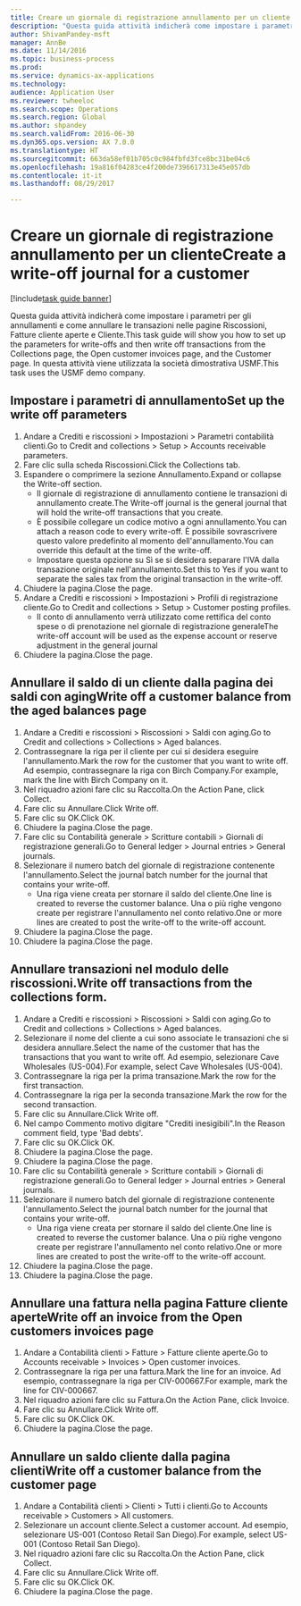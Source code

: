 ```yaml
--- 
title: Creare un giornale di registrazione annullamento per un cliente
description: "Questa guida attività indicherà come impostare i parametri per gli annullamenti e come annullare le transazioni nelle pagine Riscossioni, Fatture cliente aperte e Cliente."
author: ShivamPandey-msft
manager: AnnBe
ms.date: 11/14/2016
ms.topic: business-process
ms.prod: 
ms.service: dynamics-ax-applications
ms.technology: 
audience: Application User
ms.reviewer: twheeloc
ms.search.scope: Operations
ms.search.region: Global
ms.author: shpandey
ms.search.validFrom: 2016-06-30
ms.dyn365.ops.version: AX 7.0.0
ms.translationtype: HT
ms.sourcegitcommit: 663da58ef01b705c0c984fbfd3fce8bc31be04c6
ms.openlocfilehash: 19a816f04283ce4f200de7396617313e45e057db
ms.contentlocale: it-it
ms.lasthandoff: 08/29/2017

---
```

# <a name="create-a-write-off-journal-for-a-customer"></a><span data-ttu-id="7b33c-103">Creare un giornale di registrazione annullamento per un cliente</span><span class="sxs-lookup"><span data-stu-id="7b33c-103">Create a write-off journal for a customer</span></span>

[!include[task guide banner](../../includes/task-guide-banner.md)]

<span data-ttu-id="7b33c-104">Questa guida attività indicherà come impostare i parametri per gli annullamenti e come annullare le transazioni nelle pagine Riscossioni, Fatture cliente aperte e Cliente.</span><span class="sxs-lookup"><span data-stu-id="7b33c-104">This task guide will show you how to set up the parameters for write-offs and then write off transactions from the Collections page, the Open customer invoices page, and the Customer page.</span></span> <span data-ttu-id="7b33c-105">In questa attività viene utilizzata la società dimostrativa USMF.</span><span class="sxs-lookup"><span data-stu-id="7b33c-105">This task uses the USMF demo company.</span></span>


## <a name="set-up-the-write-off-parameters"></a><span data-ttu-id="7b33c-106">Impostare i parametri di annullamento</span><span class="sxs-lookup"><span data-stu-id="7b33c-106">Set up the write off parameters</span></span>
1. <span data-ttu-id="7b33c-107">Andare a Crediti e riscossioni > Impostazioni > Parametri contabilità clienti.</span><span class="sxs-lookup"><span data-stu-id="7b33c-107">Go to Credit and collections > Setup > Accounts receivable parameters.</span></span>
2. <span data-ttu-id="7b33c-108">Fare clic sulla scheda Riscossioni.</span><span class="sxs-lookup"><span data-stu-id="7b33c-108">Click the Collections tab.</span></span>
3. <span data-ttu-id="7b33c-109">Espandere o comprimere la sezione Annullamento.</span><span class="sxs-lookup"><span data-stu-id="7b33c-109">Expand or collapse the Write-off section.</span></span>
    * <span data-ttu-id="7b33c-110">Il giornale di registrazione di annullamento contiene le transazioni di annullamento create.</span><span class="sxs-lookup"><span data-stu-id="7b33c-110">The Write-off journal is the general journal that will hold the write-off transactions that you create.</span></span>  
    * <span data-ttu-id="7b33c-111">È possibile collegare un codice motivo a ogni annullamento.</span><span class="sxs-lookup"><span data-stu-id="7b33c-111">You can attach a reason code to every write-off.</span></span> <span data-ttu-id="7b33c-112">È possibile sovrascrivere questo valore predefinito al momento dell'annullamento.</span><span class="sxs-lookup"><span data-stu-id="7b33c-112">You can override this default at the time of the write-off.</span></span>  
    * <span data-ttu-id="7b33c-113">Impostare questa opzione su Sì se si desidera separare l'IVA dalla transazione originale nell'annullamento.</span><span class="sxs-lookup"><span data-stu-id="7b33c-113">Set this to Yes if you want to separate the sales tax from the original transaction in the write-off.</span></span>  
4. <span data-ttu-id="7b33c-114">Chiudere la pagina.</span><span class="sxs-lookup"><span data-stu-id="7b33c-114">Close the page.</span></span>
5. <span data-ttu-id="7b33c-115">Andare a Crediti e riscossioni > Impostazioni > Profili di registrazione cliente.</span><span class="sxs-lookup"><span data-stu-id="7b33c-115">Go to Credit and collections > Setup > Customer posting profiles.</span></span>
    * <span data-ttu-id="7b33c-116">Il conto di annullamento verrà utilizzato come rettifica del conto spese o di prenotazione nel giornale di registrazione generale</span><span class="sxs-lookup"><span data-stu-id="7b33c-116">The write-off account will be used as the expense account or reserve adjustment in the general journal</span></span>   
6. <span data-ttu-id="7b33c-117">Chiudere la pagina.</span><span class="sxs-lookup"><span data-stu-id="7b33c-117">Close the page.</span></span>

## <a name="write-off-a-customer-balance-from-the-aged-balances-page"></a><span data-ttu-id="7b33c-118">Annullare il saldo di un cliente dalla pagina dei saldi con aging</span><span class="sxs-lookup"><span data-stu-id="7b33c-118">Write off a customer balance from the aged balances page</span></span>
1. <span data-ttu-id="7b33c-119">Andare a Crediti e riscossioni > Riscossioni > Saldi con aging.</span><span class="sxs-lookup"><span data-stu-id="7b33c-119">Go to Credit and collections > Collections > Aged balances.</span></span>
2. <span data-ttu-id="7b33c-120">Contrassegnare la riga per il cliente per cui si desidera eseguire l'annullamento.</span><span class="sxs-lookup"><span data-stu-id="7b33c-120">Mark the row for the customer that you want to write off.</span></span> <span data-ttu-id="7b33c-121">Ad esempio, contrassegnare la riga con Birch Company.</span><span class="sxs-lookup"><span data-stu-id="7b33c-121">For example, mark the line with Birch Company on it.</span></span>
3. <span data-ttu-id="7b33c-122">Nel riquadro azioni fare clic su Raccolta.</span><span class="sxs-lookup"><span data-stu-id="7b33c-122">On the Action Pane, click Collect.</span></span>
4. <span data-ttu-id="7b33c-123">Fare clic su Annullare.</span><span class="sxs-lookup"><span data-stu-id="7b33c-123">Click Write off.</span></span>
5. <span data-ttu-id="7b33c-124">Fare clic su OK.</span><span class="sxs-lookup"><span data-stu-id="7b33c-124">Click OK.</span></span>
6. <span data-ttu-id="7b33c-125">Chiudere la pagina.</span><span class="sxs-lookup"><span data-stu-id="7b33c-125">Close the page.</span></span>
7. <span data-ttu-id="7b33c-126">Fare clic su Contabilità generale > Scritture contabili > Giornali di registrazione generali.</span><span class="sxs-lookup"><span data-stu-id="7b33c-126">Go to General ledger > Journal entries > General journals.</span></span>
8. <span data-ttu-id="7b33c-127">Selezionare il numero batch del giornale di registrazione contenente l'annullamento.</span><span class="sxs-lookup"><span data-stu-id="7b33c-127">Select the journal batch number for the journal that contains your write-off.</span></span>
    * <span data-ttu-id="7b33c-128">Una riga viene creata per stornare il saldo del cliente.</span><span class="sxs-lookup"><span data-stu-id="7b33c-128">One line is created to reverse the customer balance.</span></span> <span data-ttu-id="7b33c-129">Una o più righe vengono create per registrare l'annullamento nel conto relativo.</span><span class="sxs-lookup"><span data-stu-id="7b33c-129">One or more lines are created to post the write-off to the write-off account.</span></span>  
9. <span data-ttu-id="7b33c-130">Chiudere la pagina.</span><span class="sxs-lookup"><span data-stu-id="7b33c-130">Close the page.</span></span>
10. <span data-ttu-id="7b33c-131">Chiudere la pagina.</span><span class="sxs-lookup"><span data-stu-id="7b33c-131">Close the page.</span></span>

## <a name="write-off-transactions-from-the-collections-form"></a><span data-ttu-id="7b33c-132">Annullare transazioni nel modulo delle riscossioni.</span><span class="sxs-lookup"><span data-stu-id="7b33c-132">Write off transactions from the collections form.</span></span>
1. <span data-ttu-id="7b33c-133">Andare a Crediti e riscossioni > Riscossioni > Saldi con aging.</span><span class="sxs-lookup"><span data-stu-id="7b33c-133">Go to Credit and collections > Collections > Aged balances.</span></span>
2. <span data-ttu-id="7b33c-134">Selezionare il nome del cliente a cui sono associate le transazioni che si desidera annullare.</span><span class="sxs-lookup"><span data-stu-id="7b33c-134">Select the name of the customer that has the transactions that you want to write off.</span></span> <span data-ttu-id="7b33c-135">Ad esempio, selezionare Cave Wholesales (US-004).</span><span class="sxs-lookup"><span data-stu-id="7b33c-135">For example, select Cave Wholesales (US-004).</span></span>
3. <span data-ttu-id="7b33c-136">Contrassegnare la riga per la prima transazione.</span><span class="sxs-lookup"><span data-stu-id="7b33c-136">Mark the row for the first transaction.</span></span>
4. <span data-ttu-id="7b33c-137">Contrassegnare la riga per la seconda transazione.</span><span class="sxs-lookup"><span data-stu-id="7b33c-137">Mark the row for the second transaction.</span></span>
5. <span data-ttu-id="7b33c-138">Fare clic su Annullare.</span><span class="sxs-lookup"><span data-stu-id="7b33c-138">Click Write off.</span></span>
6. <span data-ttu-id="7b33c-139">Nel campo Commento motivo digitare "Crediti inesigibili".</span><span class="sxs-lookup"><span data-stu-id="7b33c-139">In the Reason comment field, type 'Bad debts'.</span></span>
7. <span data-ttu-id="7b33c-140">Fare clic su OK.</span><span class="sxs-lookup"><span data-stu-id="7b33c-140">Click OK.</span></span>
8. <span data-ttu-id="7b33c-141">Chiudere la pagina.</span><span class="sxs-lookup"><span data-stu-id="7b33c-141">Close the page.</span></span>
9. <span data-ttu-id="7b33c-142">Chiudere la pagina.</span><span class="sxs-lookup"><span data-stu-id="7b33c-142">Close the page.</span></span>
10. <span data-ttu-id="7b33c-143">Fare clic su Contabilità generale > Scritture contabili > Giornali di registrazione generali.</span><span class="sxs-lookup"><span data-stu-id="7b33c-143">Go to General ledger > Journal entries > General journals.</span></span>
11. <span data-ttu-id="7b33c-144">Selezionare il numero batch del giornale di registrazione contenente l'annullamento.</span><span class="sxs-lookup"><span data-stu-id="7b33c-144">Select the journal batch number for the journal that contains your write-off.</span></span>
    * <span data-ttu-id="7b33c-145">Una riga viene creata per stornare il saldo del cliente.</span><span class="sxs-lookup"><span data-stu-id="7b33c-145">One line is created to reverse the customer balance.</span></span> <span data-ttu-id="7b33c-146">Una o più righe vengono create per registrare l'annullamento nel conto relativo.</span><span class="sxs-lookup"><span data-stu-id="7b33c-146">One or more lines are created to post the write-off to the write-off account.</span></span>  
12. <span data-ttu-id="7b33c-147">Chiudere la pagina.</span><span class="sxs-lookup"><span data-stu-id="7b33c-147">Close the page.</span></span>
13. <span data-ttu-id="7b33c-148">Chiudere la pagina.</span><span class="sxs-lookup"><span data-stu-id="7b33c-148">Close the page.</span></span>

## <a name="write-off-an-invoice-from-the-open-customers-invoices-page"></a><span data-ttu-id="7b33c-149">Annullare una fattura nella pagina Fatture cliente aperte</span><span class="sxs-lookup"><span data-stu-id="7b33c-149">Write off an invoice from the Open customers invoices page</span></span>
1. <span data-ttu-id="7b33c-150">Andare a Contabilità clienti > Fatture > Fatture cliente aperte.</span><span class="sxs-lookup"><span data-stu-id="7b33c-150">Go to Accounts receivable > Invoices > Open customer invoices.</span></span>
2. <span data-ttu-id="7b33c-151">Contrassegnare la riga per una fattura.</span><span class="sxs-lookup"><span data-stu-id="7b33c-151">Mark the line for an invoice.</span></span> <span data-ttu-id="7b33c-152">Ad esempio, contrassegnare la riga per CIV-000667.</span><span class="sxs-lookup"><span data-stu-id="7b33c-152">For example, mark the line for CIV-000667.</span></span>
3. <span data-ttu-id="7b33c-153">Nel riquadro azioni fare clic su Fattura.</span><span class="sxs-lookup"><span data-stu-id="7b33c-153">On the Action Pane, click Invoice.</span></span>
4. <span data-ttu-id="7b33c-154">Fare clic su Annullare.</span><span class="sxs-lookup"><span data-stu-id="7b33c-154">Click Write off.</span></span>
5. <span data-ttu-id="7b33c-155">Fare clic su OK.</span><span class="sxs-lookup"><span data-stu-id="7b33c-155">Click OK.</span></span>
6. <span data-ttu-id="7b33c-156">Chiudere la pagina.</span><span class="sxs-lookup"><span data-stu-id="7b33c-156">Close the page.</span></span>

## <a name="write-off-a-customer-balance-from-the-customer-page"></a><span data-ttu-id="7b33c-157">Annullare un saldo cliente dalla pagina clienti</span><span class="sxs-lookup"><span data-stu-id="7b33c-157">Write off a customer balance from the customer page</span></span>
1. <span data-ttu-id="7b33c-158">Andare a Contabilità clienti > Clienti > Tutti i clienti.</span><span class="sxs-lookup"><span data-stu-id="7b33c-158">Go to Accounts receivable > Customers > All customers.</span></span>
2. <span data-ttu-id="7b33c-159">Selezionare un account cliente.</span><span class="sxs-lookup"><span data-stu-id="7b33c-159">Select a customer account.</span></span> <span data-ttu-id="7b33c-160">Ad esempio, selezionare US-001 (Contoso Retail San Diego).</span><span class="sxs-lookup"><span data-stu-id="7b33c-160">For example, select US-001 (Contoso Retail San Diego).</span></span>
3. <span data-ttu-id="7b33c-161">Nel riquadro azioni fare clic su Raccolta.</span><span class="sxs-lookup"><span data-stu-id="7b33c-161">On the Action Pane, click Collect.</span></span>
4. <span data-ttu-id="7b33c-162">Fare clic su Annullare.</span><span class="sxs-lookup"><span data-stu-id="7b33c-162">Click Write off.</span></span>
5. <span data-ttu-id="7b33c-163">Fare clic su OK.</span><span class="sxs-lookup"><span data-stu-id="7b33c-163">Click OK.</span></span>
6. <span data-ttu-id="7b33c-164">Chiudere la pagina.</span><span class="sxs-lookup"><span data-stu-id="7b33c-164">Close the page.</span></span>


